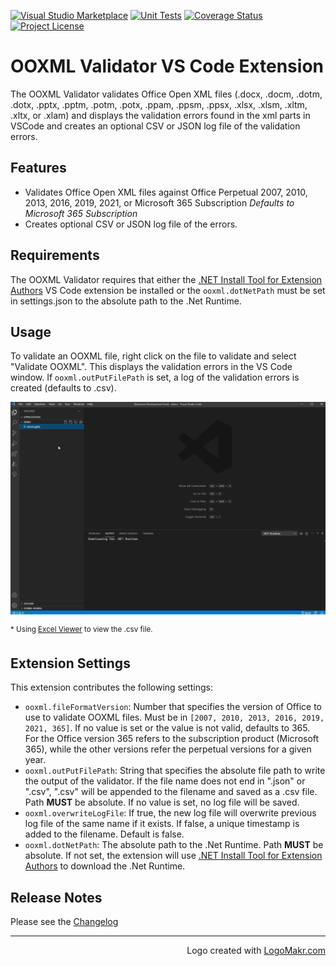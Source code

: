 [![Visual Studio Marketplace](https://vsmarketplacebadge.apphb.com/version-short/mikeebowen.ooxml-validator-vscode.svg)](https://marketplace.visualstudio.com/items?itemName=mikeebowen.ooxml-validator-vscode)
[![Unit Tests](https://github.com/mikeebowen/ooxml-validator-vscode/actions/workflows/main.yml/badge.svg)](https://github.com/mikeebowen/ooxml-validator-vscode/actions/workflows/main.yml)
[![Coverage Status](https://coveralls.io/repos/github/mikeebowen/ooxml-validator-vscode/badge.svg?branch=main)](https://coveralls.io/github/mikeebowen/ooxml-validator-vscode?branch=main)
[![Project License](https://img.shields.io/github/license/mikeebowen/ooxml-validator-vscode?label=license)](https://github.com/mikeebowen/ooxml-validator-vscode/blob/main/LICENSE)

# OOXML Validator VS Code Extension

The OOXML Validator validates Office Open XML files (.docx, .docm, .dotm, .dotx, .pptx, .pptm, .potm, .potx, .ppam, .ppsm, .ppsx, .xlsx, .xlsm, .xltm, .xltx, or .xlam) and displays the validation errors found in the xml parts in VSCode and creates an optional CSV or JSON log file of the validation errors.

## Features

- Validates Office Open XML files against Office Perpetual 2007, 2010, 2013, 2016, 2019, 2021, or Microsoft 365 Subscription _Defaults to Microsoft 365 Subscription_
- Creates optional CSV or JSON log file of the errors.

## Requirements

The OOXML Validator requires that either the [.NET Install Tool for Extension Authors](https://marketplace.visualstudio.com/items?itemName=ms-dotnettools.vscode-dotnet-runtime) VS Code extension be installed or the `ooxml.dotNetPath` must be set in settings.json to the absolute path to the .Net Runtime.

## Usage

To validate an OOXML file, right click on the file to validate and select "Validate OOXML". This displays the validation errors in the VS Code window. If `ooxml.outPutFilePath` is set, a log of the validation errors is created (defaults to .csv).

![Demonstration of OOXML Viewer VS Code Extension](https://raw.githubusercontent.com/mikeebowen/ooxml-validator-vscode/main/assets/view-errors-2.gif)

<sup>\* Using [Excel Viewer](https://marketplace.visualstudio.com/items?itemName=GrapeCity.gc-excelviewer) to view the .csv file.</sup>

## Extension Settings

This extension contributes the following settings:

- `ooxml.fileFormatVersion`: Number that specifies the version of Office to use to validate OOXML files. Must be in `[2007, 2010, 2013, 2016, 2019, 2021, 365]`. If no value is set or the value is not valid, defaults to 365. For the Office version 365 refers to the subscription product (Microsoft 365), while the other versions refer the perpetual versions for a given year.
- `ooxml.outPutFilePath`:
  String that specifies the absolute file path to write the output of the validator. If the file name does not end in ".json" or ".csv", ".csv" will be appended to the filename and saved as a .csv file. Path **MUST** be absolute. If no value is set, no log file will be saved.
- `ooxml.overwriteLogFile`: If true, the new log file will overwrite previous log file of the same name if it exists. If false, a unique timestamp is added to the filename. Default is false.
- `ooxml.dotNetPath`: The absolute path to the .Net Runtime. Path **MUST** be absolute. If not set, the extension will use [.NET Install Tool for Extension Authors](https://marketplace.visualstudio.com/items?itemName=ms-dotnettools.vscode-dotnet-runtime) to download the .Net Runtime.

## Release Notes

Please see the [Changelog](CHANGELOG.md)

---
<p align="right">Logo created with <a href="https://logomakr.com/">LogoMakr.com</a></p>
